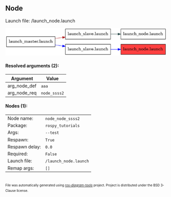 <!--
File was automatically generated using 'ros-diagram-tools' project.
Project is distributed under the BSD 3-Clause license.
-->

## Node

Launch file: /launch_node.launch

[![_launch_node.launch_arg_node_req_node_ssss2](_launch_node.launch_arg_node_req_node_ssss2.png "_launch_node.launch_arg_node_req_node_ssss2")](_launch_node.launch_arg_node_req_node_ssss2.png)


#### Resolved arguments (2):

| Argument | Value |
| -------- | ----- |
| arg_node_def | `aaa` |
| arg_node_req | `node_ssss2` |


#### Nodes (1):

|     |     |
| --- | --- |
| Node name: | `node_node_ssss2` |
| Package: | `rospy_tutorials` |
| Args: | `--test` |
| Respawn: | `True` |
| Respawn delay: | `0.0` |
| Required: | `False` |
| Launch file: | `/launch_node.launch` |
| Remap args: | `[]` |


</br>
<font size="1">
File was automatically generated using <a href="https://github.com/anetczuk/ros-diagram-tools"><i>ros-diagram-tools</i></a> project.
Project is distributed under the BSD 3-Clause license.
</font>
